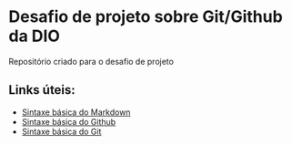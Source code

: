 # Desafio de projeto sobre Git/Github da DIO
Repositório criado para o desafio de projeto

## Links úteis:
 - [Sintaxe básica do Markdown](https://www.markdownguide.org/basic-syntax/)
 - [Sintaxe básica do Github](https://docs.github.com/pt/get-started/writing-on-github/getting-started-with-writing-and-formatting-on-github/basic-writing-and-formatting-syntax)
 - [Sintaxe básica do Git](https://git-scm.com/docs/git/pt_BR)
